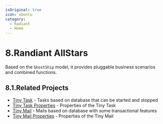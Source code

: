 ```yaml
---
isOriginal: true
icon: ubuntu
category:
  - Radiant
  - Home
---
```


# 8.Randiant AllStars

Based on the `GhostShip` model, it provides pluggable business scenarios and combined functions.

## 8.1.Related Projects

* [Tiny Task](8a-tinytask.md) - Tasks based on database that can be started and stopped
* [Tiny Task Properties](8b-prop-tinytask.md) - Properties of the Tiny Task
* [Tiny Mail](8c-tinymail.md) - Mails based on database with some transactional features
* [Tiny Mail Properties](8d-prop-tinymail.md) - Properties of the Tiny Mail
